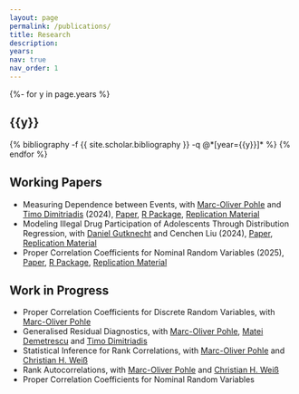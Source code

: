```yaml
---
layout: page
permalink: /publications/
title: Research
description:
years:
nav: true
nav_order: 1
---
```

<!-- _pages/publications.md -->
<div class="publications">

{%- for y in page.years %}
  <h2 class="year">{{y}}</h2>
  {% bibliography -f {{ site.scholar.bibliography }} -q @*[year={{y}}]* %}
{% endfor %}

</div>
<h2>Working Papers</h2>
<ul>
   <li>Measuring Dependence between Events, with <a href="https://sites.google.com/view/marcpohle/home">Marc-Oliver Pohle</a> and <a href="https://sites.google.com/view/timodimitriadis">Timo Dimitriadis</a> (2024), <a href="https://arxiv.org/abs/2403.17580">Paper</a>, <a href="https://github.com/jan-lukas-wermuth/BCor">R Package</a>, <a href="https://github.com/jan-lukas-wermuth/replication_BCor">Replication Material</a></li>
   <li>Modeling Illegal Drug Participation of Adolescents Through Distribution Regression, with <a href="https://sites.google.com/view/daniel-gutknecht/home">Daniel Gutknecht</a> and Cenchen Liu (2024), <a href="https://papers.ssrn.com/sol3/papers.cfm?abstract_id=4904286">Paper</a>, <a href="https://github.com/jan-lukas-wermuth/replication_DRmisr">Replication Material</a></li>
   <li>Proper Correlation Coefficients for Nominal Random Variables (2025), <a href="https://arxiv.org/abs/2505.00785">Paper</a>, <a href="https://github.com/jan-lukas-wermuth/NCor">R Package</a>, <a href="https://github.com/jan-lukas-wermuth/replication_NCor">Replication Material</a></li>
</ul>

<h2>Work in Progress</h2>
<ul>
   <li>Proper Correlation Coefficients for Discrete Random Variables, with <a href="https://sites.google.com/view/marcpohle/home">Marc-Oliver Pohle</a></li>
   <li>Generalised Residual Diagnostics, with <a href="https://sites.google.com/view/marcpohle/home">Marc-Oliver Pohle</a>, <a href="https://econstat.statistik.tu-dortmund.de/lehrstuhl/arbeitsgruppe/demetrescu/">Matei Demetrescu</a> and <a href="https://sites.google.com/view/timodimitriadis">Timo Dimitriadis</a></li>
   <li>Statistical Inference for Rank Correlations, with <a href="https://sites.google.com/view/marcpohle/home">Marc-Oliver Pohle</a> and <a href="https://www.hsu-hh.de/mathstat/">Christian H. Weiß</a></li>
   <li>Rank Autocorrelations, with <a href="https://sites.google.com/view/marcpohle/home">Marc-Oliver Pohle</a> and <a href="https://www.hsu-hh.de/mathstat/">Christian H. Weiß</a></li>
   <li>Proper Correlation Coefficients for Nominal Random Variables</li>
</ul>


